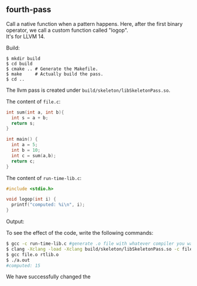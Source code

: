 ## fourth-pass

Call a native function when a pattern happens. Here, after the first binary operator, we call a custom function called "logop".  
It's for LLVM 14.

Build:

    $ mkdir build
    $ cd build
    $ cmake .. # Generate the Makefile.
    $ make     # Actually build the pass.
    $ cd ..

The llvm pass is created under `build/skeleton/libSkeletonPass.so`.

The content of `file.c`:

```c
int sum(int a, int b){
  int s = a + b;
  return s;
}

int main() {
  int a = 5;
  int b = 10;
  int c = sum(a,b);
  return c;
}
```

The content of `run-time-lib.c`:

```c
#include <stdio.h>

void logop(int i) {
  printf("computed: %i\n", i);
}
```


Output:

To see the effect of the code, write the following commands:

```bash
$ gcc -c run-time-lib.c #generate .o file with whatever compiler you want.
$ clang -Xclang -load -Xclang build/skeleton/libSkeletonPass.so -c file.c
$ gcc file.o rtlib.o
$ ./a.out
#computed: 15
```

We have successfully changed the
